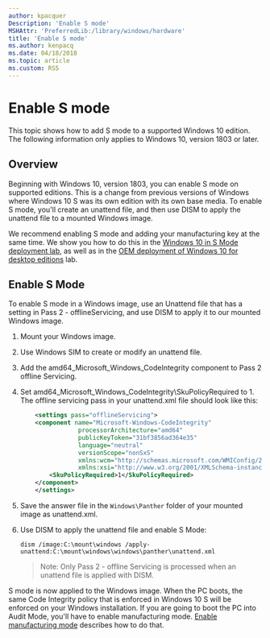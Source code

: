 ```yaml
---
author: kpacquer
Description: 'Enable S mode'
MSHAttr: 'PreferredLib:/library/windows/hardware'
title: 'Enable S mode'
ms.author: kenpacq
ms.date: 04/18/2018
ms.topic: article
ms.custom: RS5
---
```


# Enable S mode

This topic shows how to add S mode to a supported Windows 10 edition. The following information only applies to Windows 10, version 1803 or later. 

## Overview

Beginning with Windows 10, version 1803, you can enable S mode on supported editions. This is a change from previous versions of Windows where Windows 10 S was its own edition with its own base media. To enable S mode, you'll create an unattend file, and then use DISM to apply the unattend file to a mounted Windows image.

We recommend enabling S mode and adding your manufacturing key at the same time. We show you how to do this in the [Windows 10 in S Mode deployment lab](windows-10-s-deployment-sxs.md), as well as in the [OEM deployment of Windows 10 for desktop editions](oem-deployment-of-windows-10-for-desktop-editions.md) lab.


## Enable S Mode

To enable S mode in a Windows image, use an Unattend file that has a setting in Pass 2 - offlineServicing, and use DISM to apply it to our mounted Windows image.

1.  Mount your Windows image.
2.  Use Windows SIM to create or modify an unattend file.
3.  Add the amd64_Microsoft_Windows_CodeIntegrity component to Pass 2 offline Servicing.
4.  Set amd64_Microsoft_Windows_CodeIntegrity\SkuPolicyRequired to 1. The offline servicing pass in your unattend.xml file should look like this:
    
    ``` XML
        <settings pass="offlineServicing">
        <component name="Microsoft-Windows-CodeIntegrity" 
                    processorArchitecture="amd64" 
                    publicKeyToken="31bf3856ad364e35" 
                    language="neutral" 
                    versionScope="nonSxS" 
                    xmlns:wcm="http://schemas.microsoft.com/WMIConfig/2002/State" 
                    xmlns:xsi="http://www.w3.org/2001/XMLSchema-instance">
            <SkuPolicyRequired>1</SkuPolicyRequired>
        </component>
        </settings>
    ```

5.  Save the answer file in the `Windows\Panther` folder of your mounted image as unattend.xml.
6.  Use DISM to apply the unattend file and enable S Mode:

    ```
    dism /image:C:\mount\windows /apply-unattend:C:\mount\windows\windows\panther\unattend.xml
    ```

    > Note: Only Pass 2 - offline Servicing is processed when an unattend file is applied with DISM.

S mode is now applied to the Windows image. When the PC boots, the same Code Integrity policy that is enforced in Windows 10 S will be enforced on your Windows installation. If you are going to boot the PC into Audit Mode, you'll have to enable manufacturing mode. [Enable manufacturing mode](windows-10-s-manufacturing-mode.md) describes how to do that.
